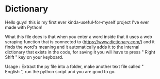 # Dictionary

Hello guys! this is my first ever kinda-useful-for-myself project I've ever made with Python!

What this file does is that when you enter a word inside that it uses a web scraping function that is connected to (https://www.dictionary.com/) and it finds the word's meaning and it automatically adds it to the internal dictionary that exists in the code, for saving it you will have to press " Right Shift " key on your keyboard.

Usage : Extract the py file into a folder, make another text file called " English ", run the python script and you are good to go.
